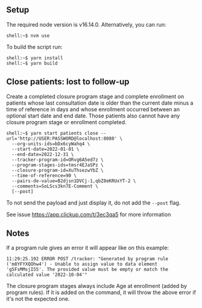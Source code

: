 ## Setup

The required node version is v16.14.0. Alternatively, you can run:
```console
shell:~$ nvm use
```

To build the script run:
```console
shell:~$ yarn install
shell:~$ yarn build
```

## Close patients: lost to follow-up

Create a completed closure program stage and complete enrollment on patients whose last consultation date is older than the current date minus a time of reference in days and whose enrollment occurred between an optional start date and end date. Those patients also cannot have any closure program stage or enrollment completed.

```console
shell:~$ yarn start patients close --url='http://USER:PASSWORD@localhost:8080' \
  --org-units-ids=bDx6cyWahq4 \
  --start-date=2022-01-01 \
  --end-date=2022-12-31 \
  --tracker-program-id=ORvg6A5ed7z \
  --program-stages-ids=tmsr4EJaSPz \
  --closure-program-id=XuThsezwYbZ \
  --time-of-reference=90 \
  --pairs-de-value=B2djsn1DVCj-1,qbZ8eKRUxYT-2 \
  --comments=SoLScs3kn7E-Comment \
  [--post]
```

To not send the payload and just display it, do not add the `--post` flag.

See issue https://app.clickup.com/t/3ec3qa5 for more information

## Notes

If a program rule gives an error it will appear like on this example:

`11:29:25.192 ERROR POST /tracker: "Generated by program rule ('m8YFYXQOhw4') - Unable to assign value to data element 'g5FsMMsjI55'. The provided value must be empty or match the calculated value '2022-10-04'"`

The closure program stages always include Age at enrollment (added by program rules). If it is added on the command, it will throw the above error if it's not the expected one.
